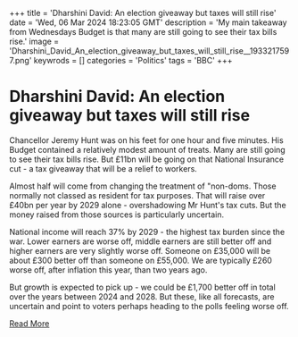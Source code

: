 +++
title = 'Dharshini David: An election giveaway but taxes will still rise'
date = 'Wed, 06 Mar 2024 18:23:05 GMT'
description = 'My main takeaway from Wednesdays Budget is that many are still going to see their tax bills rise.'
image = 'Dharshini_David_An_election_giveaway_but_taxes_will_still_rise__1933217597.png'
keywrods =  []
categories = 'Politics'
tags = 'BBC'
+++

# Dharshini David: An election giveaway but taxes will still rise

Chancellor Jeremy Hunt was on his feet for one hour and five minutes.
His Budget contained a relatively modest amount of treats.
Many are still going to see their tax bills rise.
But £11bn will be going on that National Insurance cut - a tax giveaway that will be a relief to workers.

Almost half will come from changing the treatment of <bb>"non-doms.
Those normally not classed as resident for tax purposes.
That will raise over £40bn per year by 2029 alone - overshadowing Mr Hunt<bb>'s tax cuts.
But the money raised from those sources is particularly uncertain.

National income will reach 37% by 2029 - the highest tax burden since the war.
Lower earners are worse off, middle earners are still better off and higher earners are very slightly worse off.
Someone on £35,000 will be about £300 better off than someone on £55,000.
We are typically £260 worse off, after inflation this year, than two years ago.

But growth is expected to pick up - we could be £1,700 better off in total over the years between 2024 and 2028.
But these, like all forecasts, are uncertain and point to voters perhaps heading to the polls feeling worse off.


[Read More](https://www.bbc.co.uk/news/business-68493947)
